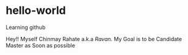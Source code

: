 # hello-world
Learning github

Hey!! Myself Chinmay Rahate a.k.a  _Ravan_.
My Goal is to be Candidate Master as Soon as possible
